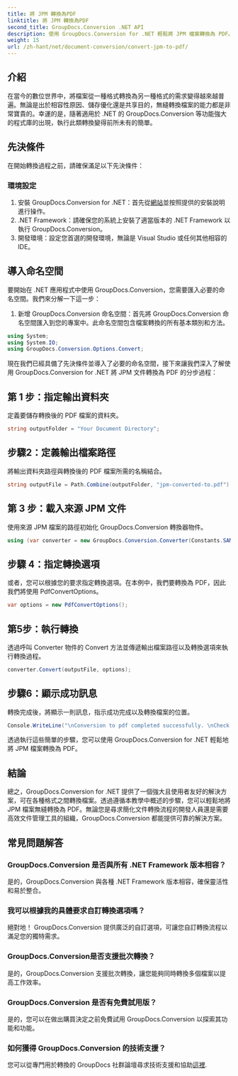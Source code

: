 ```yaml
---
title: 將 JPM 轉換為PDF
linktitle: 將 JPM 轉換為PDF
second_title: GroupDocs.Conversion .NET API
description: 使用 GroupDocs.Conversion for .NET 輕鬆將 JPM 檔案轉換為 PDF。輕鬆簡化您的文件轉換過程。
weight: 15
url: /zh-hant/net/document-conversion/convert-jpm-to-pdf/
---
```

## 介紹
在當今的數位世界中，將檔案從一種格式轉換為另一種格式的需求變得越來越普遍。無論是出於相容性原因、儲存優化還是共享目的，無縫轉換檔案的能力都是非常寶貴的。幸運的是，隨著適用於 .NET 的 GroupDocs.Conversion 等功能強大的程式庫的出現，執行此類轉換變得前所未有的簡單。
## 先決條件
在開始轉換過程之前，請確保滿足以下先決條件：
### 環境設定
1. 安裝 GroupDocs.Conversion for .NET：首先從[網站](https://releases.groupdocs.com/conversion/net/)並按照提供的安裝說明進行操作。
2. .NET Framework：請確保您的系統上安裝了適當版本的 .NET Framework 以執行 GroupDocs.Conversion。
3. 開發環境：設定您首選的開發環境，無論是 Visual Studio 或任何其他相容的 IDE。

## 導入命名空間
要開始在 .NET 應用程式中使用 GroupDocs.Conversion，您需要匯入必要的命名空間。我們來分解一下這一步：

1. 新增 GroupDocs.Conversion 命名空間：首先將 GroupDocs.Conversion 命名空間匯入到您的專案中。此命名空間包含檔案轉換的所有基本類別和方法。
```csharp
using System;
using System.IO;
using GroupDocs.Conversion.Options.Convert;
```

現在我們已經具備了先決條件並導入了必要的命名空間，接下來讓我們深入了解使用 GroupDocs.Conversion for .NET 將 JPM 文件轉換為 PDF 的分步過程：

## 第 1 步：指定輸出資料夾
定義要儲存轉換後的 PDF 檔案的資料夾。
```csharp
string outputFolder = "Your Document Directory";
```
## 步驟2：定義輸出檔案路徑
將輸出資料夾路徑與轉換後的 PDF 檔案所需的名稱結合。
```csharp
string outputFile = Path.Combine(outputFolder, "jpm-converted-to.pdf");
```
## 第 3 步：載入來源 JPM 文件
使用來源 JPM 檔案的路徑初始化 GroupDocs.Conversion 轉換器物件。
```csharp
using (var converter = new GroupDocs.Conversion.Converter(Constants.SAMPLE_JPM))
```
## 步驟 4：指定轉換選項
或者，您可以根據您的要求指定轉換選項。在本例中，我們要轉換為 PDF，因此我們將使用 PdfConvertOptions。
```csharp
var options = new PdfConvertOptions();
```
## 第5步：執行轉換
透過呼叫 Converter 物件的 Convert 方法並傳遞輸出檔案路徑以及轉換選項來執行轉換過程。
```csharp
converter.Convert(outputFile, options);
```
## 步驟6：顯示成功訊息
轉換完成後，將顯示一則訊息，指示成功完成以及轉換檔案的位置。
```csharp
Console.WriteLine("\nConversion to pdf completed successfully. \nCheck output in {0}", outputFolder);
```
透過執行這些簡單的步驟，您可以使用 GroupDocs.Conversion for .NET 輕鬆地將 JPM 檔案轉換為 PDF。

## 結論
總之，GroupDocs.Conversion for .NET 提供了一個強大且使用者友好的解決方案，可在各種格式之間轉換檔案。透過遵循本教學中概述的步驟，您可以輕鬆地將 JPM 檔案無縫轉換為 PDF。無論您是尋求簡化文件轉換流程的開發人員還是需要高效文件管理工具的組織，GroupDocs.Conversion 都能提供可靠的解決方案。
## 常見問題解答
### GroupDocs.Conversion 是否與所有 .NET Framework 版本相容？
是的，GroupDocs.Conversion 與各種 .NET Framework 版本相容，確保靈活性和易於整合。
### 我可以根據我的具體要求自訂轉換選項嗎？
絕對地！ GroupDocs.Conversion 提供廣泛的自訂選項，可讓您自訂轉換流程以滿足您的獨特需求。
### GroupDocs.Conversion是否支援批次轉換？
是的，GroupDocs.Conversion 支援批次轉換，讓您能夠同時轉換多個檔案以提高工作效率。
### GroupDocs.Conversion 是否有免費試用版？
是的，您可以在做出購買決定之前免費試用 GroupDocs.Conversion 以探索其功能和功能。
### 如何獲得 GroupDocs.Conversion 的技術支援？
您可以從專門用於轉換的 GroupDocs 社群論壇尋求技術支援和協助[這裡](https://forum.groupdocs.com/c/conversion/11).